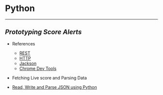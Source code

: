 # Python
---
## _Prototyping Score Alerts_

+ References
  * [REST](https://learn.crio.do/home/me/ME_REST.d)
  * [HTTP](https://learn.crio.do/home/me/ME_HTTP.md)
  * [Jackson](https://pypi.org/project/JackSON/.md)
  * [Chrome Dev Tools](https://www.bitdegree.org/learn/chrome-developer-tools)
 
 + Fetching Live score and Parsing Data
  * [Read, Write and Parse JSON using Python](https://www.geeksforgeeks.org/read-write-and-parse-json-using-python/)

